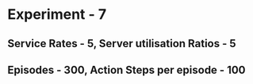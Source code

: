 # Experiment - 7

## Service Rates - 5, Server utilisation Ratios - 5
## Episodes - 300, Action Steps per episode - 100